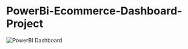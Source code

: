 # PowerBi-Ecommerce-Dashboard-Project

![PowerBI Dashboard](https://github.com/user-attachments/assets/e2d440ac-3c7c-4bb9-bfd6-76c7d8860d64)

